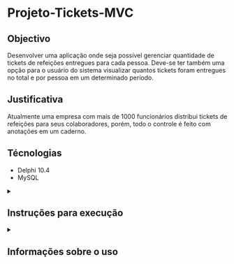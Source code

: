 # Projeto-Tickets-MVC

## Objectivo
Desenvolver uma aplicação onde seja possível gerenciar quantidade de tickets de refeições entregues para cada pessoa. 
Deve-se ter também uma opção para o usuário do sistema visualizar quantos tickets foram entregues no total e por 
pessoa em um determinado período.

## Justificativa
Atualmente uma empresa com mais de 1000 funcionários distribui tickets de refeições para seus colaboradores, 
porém, todo o controle é feito com anotações em um caderno.

## Técnologias

- Delphi 10.4 
- MySQL


<details>
  <summary>
    <h2>Instruções para execução</h2>
  </summary>
  <ul>
    <li>Após o download/clone do projeto ir até a raiz da aplicação e executar os comando do arquivo script.sql preferencialmente
      no MySQL server.</li>
    <li>Em Raiz \executáveis\Win32\Release\config.txt.
      <ul>
        <li>Configurar os dados de acesso ao banco abaixo da sessão [Configuracoes] como 
          UserName=xxxxxxxx 
          DataBase=xxxxxxxx  
          Password=xxxxxxxx</li>
        <li>Caso o usuário cadastrado não possua senha remover a linha Password=xxxxxxxx do arquivo.</li>
        <li>Após salvar o arquivo se as informações estiverem corretas execute o Tickets_MVC.exe.</li>
        <li>Por padrão está com o usuário 'tickets' sem senha.</li>
      </ul>
    </li>
  </ul>
</details>
<details>
  <summary>
    <h2>Informações sobre o uso</h2>    
  </summary>  
  <h3>Funcionarios</h3>
  <div><h4>Cadastro</h4></div>
  <div>Em Principal -> Cadastros -> Funcionarios.</div>
  <ul>
    <li>Clicar no botão "Novo".</li>
    <li>Preencher os dados necessários.</li>
    <li>Salvar.</li>
  </ul>
  <h4>Edição</h4>
  <div>Em Principal -> Cadastros -> Funcionarios.</div>
  <ul>
    <li>Selecionar no grid de pesquisa o funcionario a ser editado.</li>
    <li>Clicar no botão "Editar".</li>
    <li>Preencher as alterações necessárias.</li>
    <li>Salvar.</li>
  </ul>  
  <h4>Inativação</h4>
  <div>Em Principal -> Funcionarios -> Funcionarios</div>
  <ul>
    <li>Selecionar no grid de pesquisa o funcionario a ser inativado.</li>
    <li>Clicar no botão "Inativar".</li>
    <li>Comfirmar a operação.</li>
    <li>Ao fim da operação o funcionario não aparecerá no grid a não ser que o filtro "inativos" esteja selecionado.</li>
  </ul>
  <h3>Tickets</h3>
  <div><h4>Cadastro</h4></div>
  <div>Em Principal -> Lançamentos -> Tickets</div>
  <ul>
    <li>Clicar no botão "Novo".</li>
    <li>Selcionar o funcionario que irá receber os tickets.</li>
    <li>Preencher a quantidade entregue.</li>
    <li>Salvar.</li>
  </ul>
  <h4>Edição</h4>
  <div>Em Principal -> Lançamentos -> Tickets</div>
  <ul>
    <li>Selecionar no grid de pesquisa o ticket a ser editado.</li>
    <li>Clicar no botão "Editar".</li>
    <li>Preencher as alterações necessárias.</li>
    <li>Salvar.</li>
  </ul>
  <h4>Inativação</h4>
  <div>Em Principal -> Lançamentos -> Tickets</div>
  <ul>
    <li>Selecionar no grid de pesquisa o ticket a ser inativado.</li>
    <li>Clicar no botão "Inativar".</li>
    <li>Comfirmar a operação.</li>
    <li>Ao fim da operação o ticket não aparecerá no grid a não ser que o filtro "inativos" esteja selecionado.</li>
  </ul>
</details>

